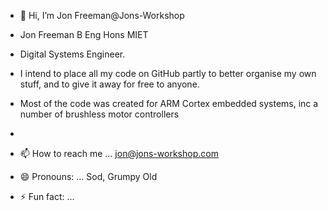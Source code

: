 - 👋 Hi, I’m Jon Freeman@Jons-Workshop
- Jon Freeman B Eng Hons MIET
- Digital Systems Engineer.

- I intend to place all my code on GitHub partly to better organise my own stuff, and to give it away for free to anyone.
- Most of the code was created for ARM Cortex embedded systems, inc a number of brushless motor controllers
  
-
- 📫 How to reach me ... jon@jons-workshop.com
- 😄 Pronouns: ... Sod, Grumpy Old
- ⚡ Fun fact: ... 
